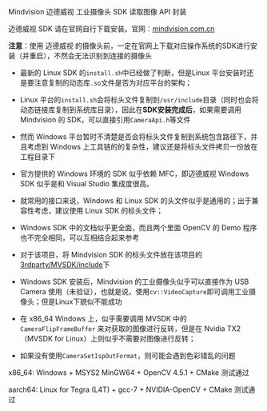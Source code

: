 
Mindvision 迈德威视 工业摄像头 SDK 读取图像 API 封装

迈德威视 SDK 请在官网自行下载安装。官网：[mindvision.com.cn](https://mindvision.com.cn)

**注意**：使用 迈德威视 的摄像头前，一定在官网上下载对应操作系统的SDK进行安装（并重启），不然会无法识别到连接的摄像头

- 最新的 Linux SDK 的`install.sh`中已经做了判断，但是Linux 平台安装时还是要注意复制的动态库`.so`文件是否为对应平台的架构；
- Linux 平台的`install.sh`会将标头文件复制到`/usr/include`目录（同时也会将动态链接库复制到系统库目录），因此在**SDK安装完成后**，如果需要调用 Mindvision 的 SDK，可以直接引用`CameraApi.h`等文件
- 然而 Windows 平台暂时不清楚是否会将标头文件复制到系统包含路径下，并且考虑到 Windows 上工具链的的复杂性，建议还是将标头文件拷贝一份放在工程目录下

- 官方提供的 Windows 环境的 SDK 似乎依赖 MFC，即迈德威视 Windows SDK 似乎是和 Visual Studio 集成度很高。
- 就常用的接口来说，Windows 和 Linux SDK 的头文件似乎是通用的；出于兼容性考虑，建议使用 Linux SDK 的标头文件；
- Windows SDK 中的文档似乎更全面，而且两个里面 OpenCV 的 Demo 程序也不完全相同，可以互相结合起来参考
- 对于该项目，将 Mindvision SDK 的标头文件放在该项目的[3rdparty/MVSDK/include](3rdparty/MVSDK/include)下

- Windows SDK 安装后，Mindvision 的工业摄像头似乎可以直接作为 USB Camera 使用（未验证），也就是说，使用`cv::VideoCapture`即可调用工业摄像头；但是Linux下貌似不能成功

- 在 x86_64 Windows 上，似乎需要调用 MVSDK 中的 `CameraFlipFrameBuffer` 来对获取的图像进行反转，但是在 Nvidia TX2 （MVSDK for Linux）上则似乎不需要对图像进行反转；
- 如果没有使用`CameraSetIspOutFormat`，则可能会遇到色彩错乱的问题

x86_64: Windows + MSYS2 MinGW64 + OpenCV 4.5.1 + CMake 测试通过

aarch64: Linux for Tegra (L4T) + gcc-7 + NVIDIA-OpenCV + CMake 测试通过
